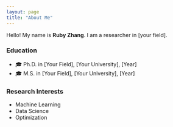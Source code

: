```yaml
---
layout: page
title: "About Me"
---
```


Hello! My name is **Ruby Zhang**. I am a researcher in [your field]. 

### Education
- 🎓 Ph.D. in [Your Field], [Your University], [Year]
- 🎓 M.S. in [Your Field], [Your University], [Year]

### Research Interests
- Machine Learning
- Data Science
- Optimization
